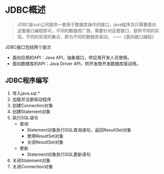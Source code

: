 # JDBC概述

> JDBC是sun公司提供一套用于数据库操作的接口，java程序员只需要面向这套接口编程即可。不同的数据库厂商，需要针对这套接口，提供不同的实现。不同的实现的集合，即为不同的数据库驱动。 ——《面向接口编程》

JDBC接口包括两个层次

- 面向应用的API：Java API，抽象接口，供应用开发人员使用。
- 面向数据库的API：Java Driver API，供开发商开发数据库驱动用。

## JDBC程序编写

1. 导入java.sql.*
2. 加载并注册驱动程序
3. 创建Connection对象
4. 创建Statement对象
5. 执行SQL语句
   - 查询
     - Statement对象执行SQL查询语句，返回ResultSet对象
     - 使用ResultSet对象
     - 关闭ResultSet对象
   - 更新
     - Statement对象执行SQL更新语句
6. 关闭Statement对象
7. 关闭Connection对象